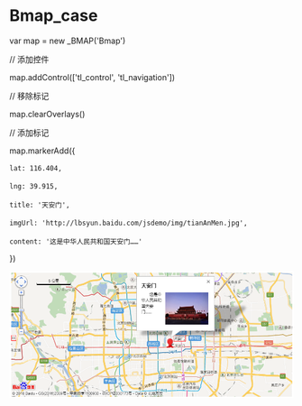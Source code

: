 # Bmap_case

var map = new _BMAP('Bmap')

// 添加控件

map.addControl(['tl_control', 'tl_navigation'])

// 移除标记

map.clearOverlays()

// 添加标记

map.markerAdd({

    lat: 116.404,

    lng: 39.915,

    title: '天安门',

    imgUrl: 'http://lbsyun.baidu.com/jsdemo/img/tianAnMen.jpg',

    content: '这是中华人民共和国天安门……'

})

![Image text](https://github.com/zjiangming/Bmap_case/blob/master/dist/page.png)

